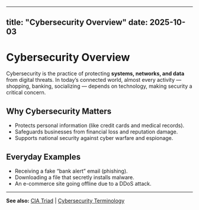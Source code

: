

---
title: "Cybersecurity Overview"
date: 2025-10-03
---

# Cybersecurity Overview  

Cybersecurity is the practice of protecting **systems, networks, and data** from digital threats. In today’s connected world, almost every activity — shopping, banking, socializing — depends on technology, making security a critical concern.  

## Why Cybersecurity Matters  
- Protects personal information (like credit cards and medical records).  
- Safeguards businesses from financial loss and reputation damage.  
- Supports national security against cyber warfare and espionage.  

## Everyday Examples  
- Receiving a fake “bank alert” email (phishing).  
- Downloading a file that secretly installs malware.  
- An e-commerce site going offline due to a DDoS attack.  

---
**See also:** [CIA Triad](cia_triad.md.md) | [Cybersecurity Terminology](terminology.md.md)  
